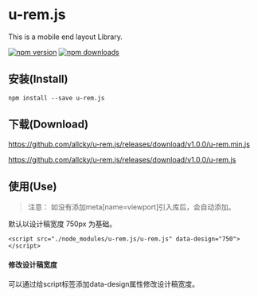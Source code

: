 # u-rem.js
This is a mobile end layout Library.

[![npm version](https://img.shields.io/npm/v/u-rem.js.svg?style=flat-square)](https://www.npmjs.org/package/u-rem.js)
[![npm downloads](https://img.shields.io/npm/dm/u-rem.js.svg?style=flat-square)](http://npm-stat.com/charts.html?package=u-rem.js)

## 安装(Install)
```
npm install --save u-rem.js
```
## 下载(Download)
https://github.com/allcky/u-rem.js/releases/download/v1.0.0/u-rem.min.js

https://github.com/allcky/u-rem.js/releases/download/v1.0.0/u-rem.js
## 使用(Use)
> 注意：
如没有添加meta[name=viewport]引入库后，会自动添加。

默认以设计稿宽度 750px 为基础。
```
<script src="./node_modules/u-rem.js/u-rem.js" data-design="750"></script>
```
#### 修改设计稿宽度
可以通过给script标签添加data-design属性修改设计稿宽度。







